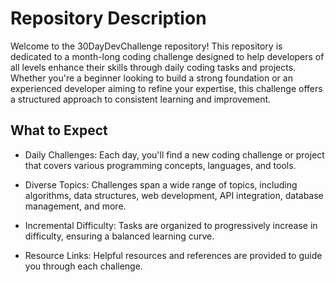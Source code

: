 # Repository Description
Welcome to the 30DayDevChallenge repository! This repository is dedicated to a month-long coding challenge designed to help developers of all levels enhance their skills through daily coding tasks and projects. Whether you're a beginner looking to build a strong foundation or an experienced developer aiming to refine your expertise, this challenge offers a structured approach to consistent learning and improvement.

## What to Expect
- Daily Challenges: Each day, you'll find a new coding challenge or project that covers various programming concepts, languages, and tools.

- Diverse Topics: Challenges span a wide range of topics, including algorithms, data structures, web development, API integration, database management, and more.

- Incremental Difficulty: Tasks are organized to progressively increase in difficulty, ensuring a balanced learning curve.

- Resource Links: Helpful resources and references are provided to guide you through each challenge.
